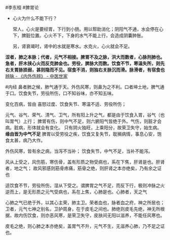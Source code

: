 #李东桓 #脾胃论




- 心火为什么不能下行？
  
  常人，心火是要经胃，下行到小肠。用以帮助消化；阴阳气不通，水会停在心下，脾脏位置。心火不下，下身的水气不能上行，会造成阴囊肿胀。
  
  另，肾衰竭时，肾中的水就是寒水。水克火，心火就会不足。



**涩者，肺之本脉；代者，元气不相接。脾胃不及之脉，洪大而数者，心脉刑肺也。急者，肝木挟心火而反克肺金也。劳役，脾脉大而数。饮食不节，寒温失所，则先右关胃脉损弱，甚则隐而不见。宿食不消，则独右关脉沉而滑。脉滑者，有宿食也**  [辨脉 - 《内外伤辨》 - 中医世家](https://www.zysj.com.cn/lilunshuji/neiwaishangbian5702/297-3-2.html)



#内经 
鼻者肺之候，肺气通于天。外伤风寒，则鼻为之不利。口者坤土地，脾气通于口。饮食失节，劳役所伤，口不知谷味，亦不知五味。


变化百病，皆由 喜怒过度、饮食失节、寒温不适、劳役所伤；

元气、谷气、荣气、清气、卫气，所有阳上升之气，都是由于饮食入胃，谷气（也叫胃气）上行；
脾胃有伤，则中气不足，则六腑阳气皆绝于外。气伤，则脏才会病。脏病，形体就会有变化。
只有阴火独旺，上乘阳分，故荣卫失守，始生病。**缘由皆为中气不足**
脾胃以受劳役之疾，饮食又复失节，耽搁病情，事息心安，饱食太甚，病乃大作。

外伤风寒，皆有余之病，当泻不当补；
饮食失节，中气不足，当补不能泻。

风从上受之，风伤筋，寒伤骨，盖有形质之物受病也，系在下焦，肝肾是也。肝肾者，地之气；
故风邪感则筋骨疼痛，筋骨之绝，则肝肾之本亦绝矣，乃有余之证也

适饮食不节，劳役所伤，湿从下受之。谓脾胃之气不足，而反下行，极则冲脉之火逆而上，是无形质之元气受病也，系在上焦，心肺是也。心肺者，天之气

心肺之气已绝于外，以其心主荣，肺主卫。荣者血也，脉者血之府，神之所居也；卫者，元气七神之别名，卫护周身，在于皮毛之间也。肺绝则皮毛先绝，神无所根据，故内伤饮食，则亦恶风寒，是荣卫失守，皮肤间无阳以滋养，不能任风寒也。

皮毛之绝，则心肺之本亦绝矣，盖胃气不升，元气不生，无滋养心肺，乃不足之证也。












